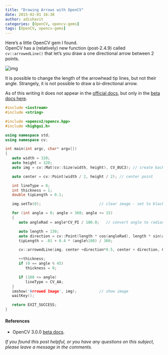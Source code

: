 ```yaml
---
title: "Drawing Arrows with OpenCV"
date: 2015-02-01 16:38
author: adishavit
categories: [OpenCV, opencv-gems]
tags: [OpenCV, opencv-gems]
---
```

Here’s a little OpenCV gem I found.  
OpenCV has a (relatively) new function (post-2.4.9) called `cv::arrowedLine()` that let’s you draw a one directional arrow between 2 points.

![img](../../assets/arrow3.png)

It is possible to change the length of the arrowhead tip lines, but not their angle. Strangely, it is not possible to draw a bi-directional arrow.

As of this writing it does not appear in the <a href="http://docs.opencv.org/index.html">official docs</a>, but only in the <a href="http://docs.opencv.org/trunk/modules/imgproc/doc/drawing_functions.html#arrowedline">beta docs here</a>.

```cpp
#include <iostream>
#include <string>

#include <opencv2/opencv.hpp>
#include <highgui.h>

using namespace std;
using namespace cv;

int main(int argc, char* argv[])
{   
   auto width = 320;
   auto height = 320;
   auto img = cv::Mat(cv::Size(width, height), CV_8UC3); // create background image

   auto center = cv::Point(width / 2, height / 2); // center point

   int lineType = 8;
   int thickness = 1;
   double tipLength = 0.1;

   img.setTo(0);                          // clear image - set to black

   for (int angle = 0; angle < 360; angle += 15)
   {
      auto angleRad = angle*CV_PI / 180.0;   // convert angle to radians

      auto length = 150;
      auto direction = cv::Point(length * cos(angleRad), length * sin(angleRad)); // calculate direction
      tipLength = .01 + 0.4 * (angle%180) / 360;

      cv::arrowedLine(img, center +direction*0.5, center + direction, CV_RGB(255, angle, 0), thickness, lineType, 0, tipLength); // draw arrow!

      ++thickness;
      if (0 == angle % 45)
         thickness = 0;

      if (180 <= angle)
         lineType = CV_AA;
   }
   imshow('Arrowed Image', img);          // show image
   waitKey();

   return EXIT_SUCCESS;
}
```

#### References

 - OpenCV 3.0.0 [beta docs](http://docs.opencv.org/trunk/modules/imgproc/doc/drawing_functions.html#arrowedline').


*If you found this post helpful, or you have any questions on this subject, please leave a message in the comments.*
